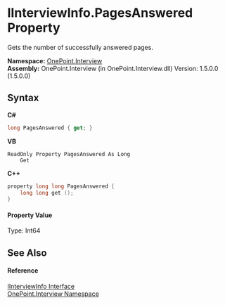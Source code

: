 # IInterviewInfo.PagesAnswered Property 
 

Gets the number of successfully answered pages.

**Namespace:**&nbsp;<a href="N_OnePoint_Interview">OnePoint.Interview</a><br />**Assembly:**&nbsp;OnePoint.Interview (in OnePoint.Interview.dll) Version: 1.5.0.0 (1.5.0.0)

## Syntax

**C#**<br />
``` C#
long PagesAnswered { get; }
```

**VB**<br />
``` VB
ReadOnly Property PagesAnswered As Long
	Get
```

**C++**<br />
``` C++
property long long PagesAnswered {
	long long get ();
}
```


#### Property Value
Type: Int64

## See Also


#### Reference
<a href="T_OnePoint_Interview_IInterviewInfo">IInterviewInfo Interface</a><br /><a href="N_OnePoint_Interview">OnePoint.Interview Namespace</a><br />